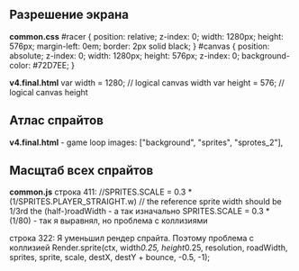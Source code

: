 ## Разрешение экрана

**common.css**
#racer        { position: relative; z-index: 0; width: 1280px; height: 576px; margin-left: 0em; border: 2px solid black; }
#canvas       { position: absolute; z-index: 0; width: 1280px; height: 576px; z-index: 0; background-color: #72D7EE; }

**v4.final.html**
var width          = 1280;                    // logical canvas width
var height         = 576;                     // logical canvas height

## Атлас спрайтов

**v4.final.html** - game loop
images: ["background", "sprites", "sprotes_2"],

## Масщтаб всех спрайтов

**common.js**
строка 411:
//SPRITES.SCALE = 0.3 * (1/SPRITES.PLAYER_STRAIGHT.w) // the reference sprite width should be 1/3rd the (half-)roadWidth - а так изначально
SPRITES.SCALE = 0.3 * (1/80) - так я выравнял, но проблема с коллизиями

строка 322: Я уменьшил рендер спрайта. Поэтому проблема с коллизией
Render.sprite(ctx, width*0.25, height*0.25, resolution, roadWidth, sprites, sprite, scale, destX, destY + bounce, -0.5, -1);